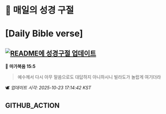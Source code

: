 # 🙏 매일의 성경 구절
# [Daily Bible verse]
## [![README에 성경구절 업데이트](https://github.com/DONGSUKA/first_test/actions/workflows/update-readme-bible.yml/badge.svg)](https://github.com/DONGSUKA/first_test/actions/workflows/update-readme-bible.yml)
<!-- START_BIBLE_VERSE -->
📖 **마가복음 15:5**
> 예수께서 다시 아무 말씀으로도 대답하지 아니하시니 빌라도가 놀랍게 여기더라

🕊️ _업데이트 시각: 2025-10-23 17:14:42 KST_
  <!-- END_BIBLE_VERSE -->
## GITHUB_ACTION
